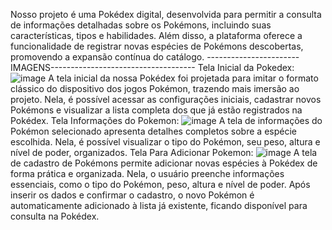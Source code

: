 Nosso projeto é uma Pokédex digital, desenvolvida para permitir a consulta de informações detalhadas sobre os Pokémons, incluindo suas características, tipos e habilidades. 
Além disso, a plataforma oferece a funcionalidade de registrar novas espécies de Pokémons descobertas, promovendo a expansão contínua do catálogo.
-----------------------IMAGENS------------------------------------
Tela Inicial da Pokedex:
![image](https://github.com/user-attachments/assets/acb8f58c-b7b1-4b8f-98dc-3b4f8c2a6cb0)
A tela inicial da nossa Pokédex foi projetada para imitar o formato clássico do dispositivo dos jogos Pokémon, trazendo mais imersão ao projeto.
Nela, é possível acessar as configurações iniciais, cadastrar novos Pokémons e visualizar a lista completa dos que já estão registrados na Pokédex.
Tela Informações do Pokemon:
![image](https://github.com/user-attachments/assets/48261c2b-e951-4908-a4e6-c3ffbb16b915)
A tela de informações do Pokémon selecionado apresenta detalhes completos sobre a espécie escolhida. Nela, é possível visualizar o tipo do Pokémon, seu peso, altura e nível de poder, organizados.
Tela Para Adicionar Pokemon:
![image](https://github.com/user-attachments/assets/5fedaf40-7ef0-4dee-b951-0e56ba85c06f) 
A tela de cadastro de Pokémons permite adicionar novas espécies à Pokédex de forma prática e organizada. 
Nela, o usuário preenche informações essenciais, como o tipo do Pokémon, peso, altura e nível de poder. Após inserir os dados e confirmar o cadastro, o novo Pokémon é automaticamente adicionado à lista já existente, ficando disponível para consulta na Pokédex.
